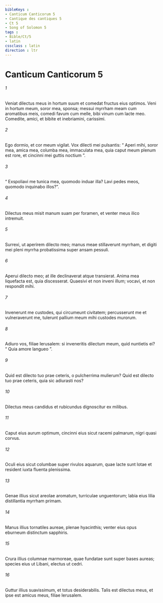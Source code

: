 ```yaml
---
bibleKeys : 
- Canticum Canticorum 5
- Cantique des cantiques 5
- Ct 5
- Song of Solomon 5
tags : 
- Bible/Ct/5
- latin
cssclass : latin
direction : ltr
---
```


# Canticum Canticorum 5

###### 1
Veniat dilectus meus in hortum suum et comedat fructus eius optimos. Veni in hortum meum, soror mea, sponsa; messui myrrham meam cum aromatibus meis, comedi favum cum melle, bibi vinum cum lacte meo. Comedite, amici, et bibite et inebriamini, carissimi.
###### 2
Ego dormio, et cor meum vigilat. Vox dilecti mei pulsantis: “ Aperi mihi, soror mea, amica mea, columba mea, immaculata mea, quia caput meum plenum est rore, et cincinni mei guttis noctium ”. 
###### 3
“ Exspoliavi me tunica mea, quomodo induar illa? Lavi pedes meos, quomodo inquinabo illos?”.
###### 4
Dilectus meus misit manum suam per foramen, et venter meus ilico intremuit.
###### 5
Surrexi, ut aperirem dilecto meo; manus meae stillaverunt myrrham, et digiti mei pleni myrrha probatissima super ansam pessuli.
###### 6
Aperui dilecto meo; at ille declinaverat atque transierat. Anima mea liquefacta est, quia discesserat. Quaesivi et non inveni illum; vocavi, et non respondit mihi.
###### 7
Invenerunt me custodes, qui circumeunt civitatem; percusserunt me et vulneraverunt me, tulerunt pallium meum mihi custodes murorum.
###### 8
Adiuro vos, filiae Ierusalem: si inveneritis dilectum meum, quid nuntietis ei? “ Quia amore langueo ”.
###### 9
Quid est dilecto tuo prae ceteris, o pulcherrima mulierum? Quid est dilecto tuo prae ceteris, quia sic adiurasti nos?
###### 10
Dilectus meus candidus et rubicundus dignoscitur ex milibus.
###### 11
Caput eius aurum optimum, cincinni eius sicut racemi palmarum, nigri quasi corvus.
###### 12
Oculi eius sicut columbae super rivulos aquarum, quae lacte sunt lotae et resident iuxta fluenta plenissima.
###### 13
Genae illius sicut areolae aromatum, turriculae unguentorum; labia eius lilia distillantia myrrham primam.
###### 14
Manus illius tornatiles aureae, plenae hyacinthis; venter eius opus eburneum distinctum sapphiris.
###### 15
Crura illius columnae marmoreae, quae fundatae sunt super bases aureas; species eius ut Libani, electus ut cedri.
###### 16
Guttur illius suavissimum, et totus desiderabilis. Talis est dilectus meus, et ipse est amicus meus, filiae Ierusalem.
